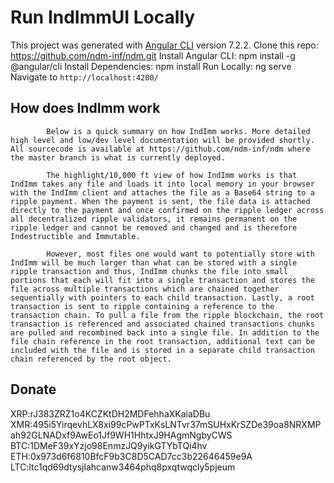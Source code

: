 # Run IndImmUI Locally

This project was generated with [Angular CLI](https://github.com/angular/angular-cli) version 7.2.2.
Clone this repo: https://github.com/ndm-inf/ndm.git
Install Angular CLI: npm install -g @angular/cli
Install Dependencies: npm install
Run Locally: ng serve
Navigate to `http://localhost:4200/`

## How does IndImm work

            Below is a quick summary on how IndImm works. More detailed high level and low/dev level documentation will be provided shortly. All sourcecode is available at https://github.com/ndm-inf/ndm where the master branch is what is currently deployed.

            The highlight/10,000 ft view of how IndImm works is that IndImm takes any file and loads it into local memory in your browser with the IndImm client and attaches the file as a Base64 string to a ripple payment. When the payment is sent, the file data is attached directly to the payment and once confirmed on the ripple ledger across all decentralized ripple validators, it remains permanent on the ripple ledger and cannot be removed and changed and is therefore Indestructible and Immutable. 

            However, most files one would want to potentially store with IndImm will be much larger than what can be stored with a single ripple transaction and thus, IndImm chunks the file into small portions that each will fit into a single transaction and stores the file across multiple transactions which are chained together sequentially with pointers to each child transaction. Lastly, a root transaction is sent to ripple containing a reference to the transaction chain. To pull a file from the ripple blockchain, the root transaction is referenced and associated chained transactions chunks are pulled and recombined back into a single file. In addition to the file chain reference in the root transaction, additional text can be included with the file and is stored in a separate child transaction chain referenced by the root object.

## Donate
XRP:rJ383ZRZ1o4KCZKtDH2MDFehhaXKaiaDBu
XMR:495i5YirqevhLX8xi99cPwPTxKsLNTvr37mSUHxKrSZDe39oa8NRXMPah92GLNADxf9AwEo1Jf9WH1HhtxJ9HAgmNgbyCWS
BTC:1DMeF39xYzjo98EnmzJQ9yikGTYbTQi4hv
ETH:0x973d6f6810BfcF9b3C8D5CAD7cc3b22646459e9A
LTC:ltc1qd69dtysjlahcanw3464phq8pxqtwqcly5pjeum